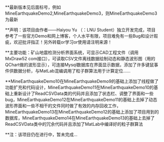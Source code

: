  **最新版本见后面标号，例如MineEarthquakeDemo2,MineEarthquakeDemo3，则MineEarthquakeDemo3为最新
 
 **声明：该项目由作者——Haiyou Yu （：LNU Student）独立开发完成，项目参考了一些官方Demo和网上博客，个人水平有限，项目难免有一些Bug和设计瑕疵，欢迎批评指正！另外转载or学习or使用请注明来源！
 
 **主要功能：矿山地震检测分析界面系统，可显示CAD工程文件（调用MxDraw52 com接口），可读取CSV文件离线数据绘制动态和静态波形图（用的QChart做的波形显示），可连接Mysql数据库在界面显示数据，添加了许多键鼠事件供数据分析，与MatLab混编调用了粒子群算法用于计算定位......
 
 **MineEarthquakeDemo10在MineEarthquakeDemo9的基础上添加了线程做了功能扩充和代码设计，MineEarthquakeDemo11在MineEarthquakeDemo10的基础上重新设计了ReadCSVData类的代码并且添加了状态栏、调整了界面和一些bug，MineEarthquakeDemo12在MineEarthquakeDemo11的基础上去掉了动态波形界面和一些不相干的文件同时做了有效的内存回收工作，MineEarthquakeDemo13在MineEarthquakeDemo12的基础上添加了项目用到的数据库，MineEarthquakeDemo14在MineEarthquakeDemo13的基础上去掉了ReadCSVData类中的冗余代码并且添加了MatLab中编译好的粒子群算法

 **注：该项目仍在进行中，暂未完成...
